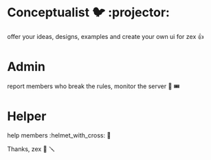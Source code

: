 # Conceptualist :bird: :projector: #

offer your ideas, designs, examples and create your own ui for zex :thumbsup: 

# Admin #

report members who break the rules, monitor the server :badminton: :tickets: 

# Helper #

help members :helmet_with_cross: :school_satchel: 

Thanks, zex :maple_leaf: :screwdriver:
